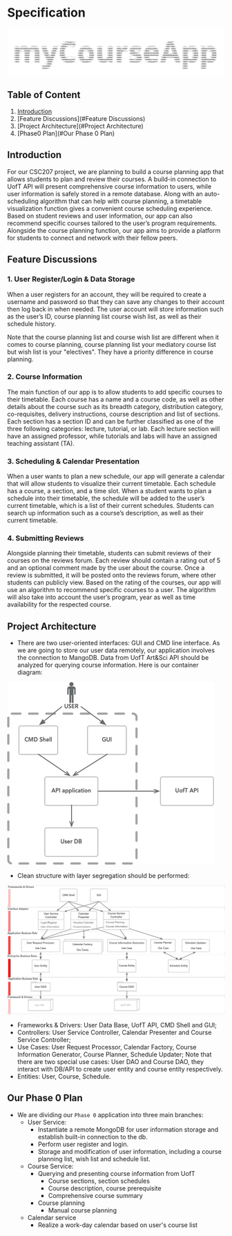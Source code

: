 # Specification

![CourseAppMindMap](specification.assets/myCourseApp.jpg)

## Table of Content

1. [Introduction](#Introduction)
2. [Feature Discussions](#Feature Discussions)
3. [Project Architecture](#Project Architecture)
4. [Phase0 Plan](#Our Phase 0 Plan)



## Introduction

For our CSC207 project, we are planning to build a course planning app that allows students to plan and review their courses. A build-in connection to UofT API will present comprehensive course information to users, while user information is safely stored in a remote database. Along with an auto-scheduling algorithm that can help with course planning, a timetable visualization function gives a convenient course scheduling experience. Based on student reviews and user information, our app can also recommend specific courses tailored to the user’s program requirements. Alongside the course planning function, our app aims to provide a platform for students to connect and network with their fellow peers. 



## Feature Discussions

### 1. User Register/Login & Data Storage

When a user registers for an account, they will be required to create a username and password so that they can save 
any changes to their account then log back in when needed. The user account will store information such as the user’s 
ID, course planning list course wish list, as well as their schedule history.

Note that the course planning list and course wish list are different when it comes to course planning, course planning list your mediatory course list but wish list is your "electives". They have a priority difference in course planning.



### 2. Course Information

The main function of our app is to allow students to add specific courses to their timetable. Each course has a name 
and a course code, as well as other details about the course such as its breadth category, distribution category, 
co-requisites, delivery instructions, course description and list of sections. Each section has a section ID and can
be further classified as one of the three following categories: lecture, tutorial, or lab. Each lecture section will 
have an assigned professor, while tutorials and labs will have an assigned teaching assistant (TA).



### 3. Scheduling & Calendar Presentation

When a user wants to plan a new schedule, our app will generate a calendar that will allow students to visualize their 
current timetable. Each schedule has a course, a section, and a time slot. When a student wants to plan a schedule into
their timetable, the schedule will be added to the user’s current timetable, which is a list of their current schedules.
Students can search up information such as a course’s description, as well as their current timetable.



### 4. Submitting Reviews

Alongside planning their timetable, students can submit reviews of their courses on the reviews forum. Each review 
should contain a rating out of 5 and an optional comment made by the user about the course. Once a review is submitted, 
it will be posted onto the reviews forum, where other students can publicly view. Based on the rating of the courses, 
our app will use an algorithm to recommend specific courses to a user. The algorithm will also take into account the 
user’s program, year as well as time availability for the respected course. 



## Project Architecture

- There are two user-oriented interfaces: GUI and CMD line interface. As we are going to store our user data remotely, our application involves the connection to MangoDB. Data from UofT Art&Sci API should be analyzed for querying course information. Here is our container diagram:

![CD](specification.assets/ContainerDiagram.jpg)


- Clean structure with layer segregation should be performed:

![CD](specification.assets/CD.jpg)

- Frameworks & Drivers: User Data Base, UofT API, CMD Shell and GUI;
- Controllers: User Service Controller, Calendar Presenter and Course Service Controller;
- Use Cases: User Request Processor, Calendar Factory, Course Information Generator, Course Planner, Schedule Updater; Note that there are two special use cases: User DAO and Course DAO, they interact with DB/API to create user entity and course entity respectively.
- Entities: User, Course, Schedule.



## Our Phase 0 Plan

- We are dividing our `Phase 0` application into three main branches:
  - User Service:
    - Instantiate a remote MongoDB for user information storage and establish built-in connection to the db.
    - Perform user register and login.
    - Storage and modification of user information, including a course planning list, wish list and schedule list.
  - Course Service:
    - Querying and presenting course information from UofT
      - Course sections, section schedules
      - Course description, course prerequisite
      - Comprehensive course summary
    - Course planning
      - Manual course planning
  - Calendar service
    - Realize a work-day calendar based on user's course list
